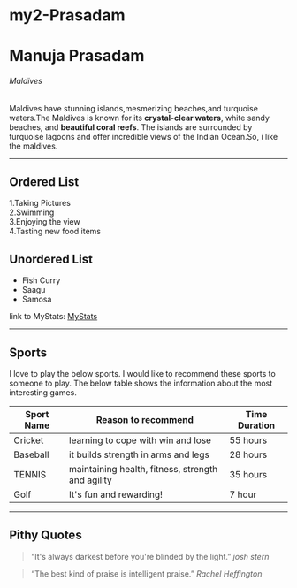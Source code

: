 # my2-Prasadam
# Manuja Prasadam
###### Maldives

Maldives have stunning islands,mesmerizing beaches,and turquoise waters.The Maldives is known for its **crystal-clear waters**, white sandy beaches, and **beautiful coral reefs**. The islands are surrounded by turquoise lagoons and offer incredible views of the Indian Ocean.So, i like the maldives.

---

## Ordered List
1.Taking Pictures<br>
2.Swimming<br>
3.Enjoying the view<br>
4.Tasting new food items<br>

## Unordered List
* Fish Curry
* Saagu
* Samosa

link to MyStats: [MyStats](MyStats.md)

---

## Sports

I love to play the below sports. I would like to recommend these sports to someone to play. The below table shows the information about the most interesting games.


| Sport Name | Reason to recommend | Time Duration |
| --- |  ---  |  ---  |
|Cricket | learning to cope with win and lose | 55 hours |
|Baseball |  it builds strength in arms and legs | 28 hours |
|TENNIS | maintaining health, fitness, strength and agility | 35 hours |
|Golf | It's fun and rewarding! | 7 hour |

---

## Pithy Quotes 

> “It's always darkest before you're blinded by the light.” *josh stern*

> “The best kind of praise is intelligent praise.” *Rachel Heffington*





